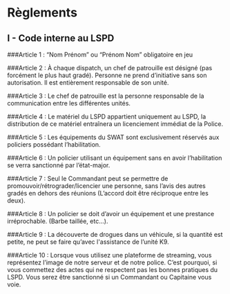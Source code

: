 # Règlements

## I - Code interne au LSPD

###Article 1 :
“Nom Prénom” ou “Prénom Nom” obligatoire en jeu

###Article 2 :
À chaque dispatch, un chef de patrouille est désigné (pas forcément le plus haut gradé). Personne ne prend d’initiative sans son autorisation. Il est entièrement responsable de son unité.


###Article 3 :
Le chef de patrouille est la personne responsable de la communication entre les différentes unités.


###Article 4 :
Le matériel du LSPD appartient uniquement au LSPD, la distribution de ce matériel entraînera un licenciement immédiat de la Police.


###Article 5 :
Les équipements du SWAT sont exclusivement réservés aux policiers possédant l’habilitation.


###Article 6 :
Un policier utilisant un équipement sans en avoir l’habilitation se verra sanctionné par l’état-major.


###Article 7 :
Seul le Commandant peut se permettre de promouvoir/rétrograder/licencier une personne, sans l’avis des autres gradés en dehors des réunions (L’accord doit être réciproque entre les deux).


###Article 8 :
Un policier se doit d’avoir un équipement et une prestance irréprochable. (Barbe taillée, etc...).


###Article 9 :
La découverte de drogues dans un véhicule, si la quantité est petite, ne peut se faire qu’avec l'assistance de l’unité K9.


###Article 10 :
Lorsque vous utilisez une plateforme de streaming, vous représentez l’image de notre serveur et de notre police. C’est pourquoi, si vous commettez des actes qui ne respectent pas les bonnes pratiques du LSPD. Vous serez être sanctionné si un Commandant ou Capitaine vous voie.
